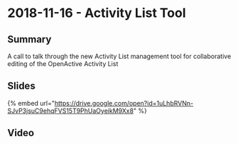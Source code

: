 # 2018-11-16 - Activity List Tool

## Summary

A call to talk through the new Activity List management tool for collaborative editing of the OpenActive Activity List

## Slides

{% embed url="https://drive.google.com/open?id=1uLhbRVNn-SJvP3jsuC9ehqFVS15T9PhUaOyeikM9Xx8" %}

## Video



